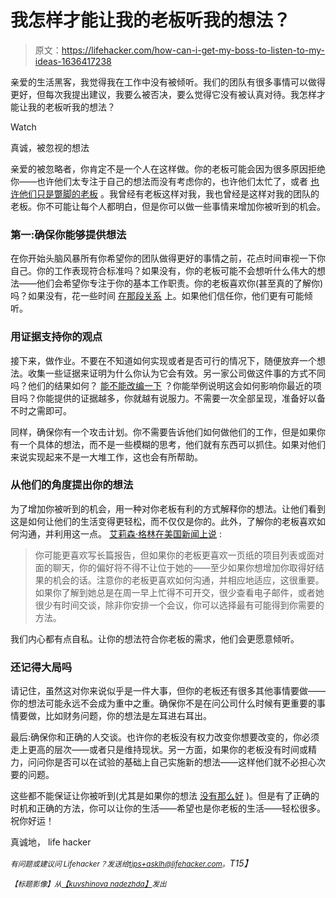 # 我怎样才能让我的老板听我的想法？

> 原文：<https://lifehacker.com/how-can-i-get-my-boss-to-listen-to-my-ideas-1636417238>

亲爱的生活黑客，我觉得我在工作中没有被倾听。我们的团队有很多事情可以做得更好，但每次我提出建议，我要么被否决，要么觉得它没有被认真对待。我怎样才能让我的老板听我的想法？

Watch

真诚，被忽视的想法

亲爱的被忽略者，你肯定不是一个人在这样做。你的老板可能会因为很多原因拒绝你——也许他们太专注于自己的想法而没有考虑你的，也许他们太忙了，或者 [也许他们只是蹩脚的老板](https://lifehacker.com/how-can-i-get-the-credit-i-deserve-when-my-boss-is-a-sp-5910027) 。我曾经有老板这样对我，我也曾经是这样对我的团队的老板。你不可能让每个人都明白，但是你可以做一些事情来增加你被听到的机会。

### 第一:确保你能够提供想法

在你开始头脑风暴所有你希望你的团队做得更好的事情之前，花点时间审视一下你自己。你的工作表现符合标准吗？如果没有，你的老板可能不会想听什么伟大的想法——他们会希望你专注于你的基本工作职责。你的老板喜欢你(甚至真的了解你)吗？如果没有，花一些时间 [在那段关系](https://lifehacker.com/top-10-ways-to-make-your-boss-love-you-1552997316) 上。如果他们信任你，他们更有可能倾听。

### 用证据支持你的观点

接下来，做作业。不要在不知道如何实现或者是否可行的情况下，随便放弃一个想法。收集一些证据来证明为什么你认为它会有效。另一家公司做这件事的方式不同吗？他们的结果如何？ [能不能改编一下](https://lifehacker.com/how-to-steal-a-coworkers-idea-and-sell-it-as-your-own-5951748) ？你能举例说明这会如何影响你最近的项目吗？你能提供的证据越多，你就越有说服力。不需要一次全部呈现，准备好以备不时之需即可。

同样，确保你有一个攻击计划。你不需要告诉他们如何做他们的工作，但是如果你有一个具体的想法，而不是一些模糊的思考，他们就有东西可以抓住。如果对他们来说实现起来不是一大堆工作，这也会有所帮助。

### 从他们的角度提出你的想法

为了增加你被听到的机会，用一种对你老板有利的方式解释你的想法。让他们看到这是如何让他们的生活变得更轻松，而不仅仅是你的。此外，了解你的老板喜欢如何沟通，并利用这一点。 [艾莉森·格林在美国新闻上说](http://money.usnews.com/money/blogs/outside-voices-careers/2013/08/19/how-to-talk-so-your-boss-will-listen) :

> 你可能更喜欢写长篇报告，但如果你的老板更喜欢一页纸的项目列表或面对面的聊天，你的偏好将不得不让位于她的——至少如果你想增加你取得好结果的机会的话。注意你的老板更喜欢如何沟通，并相应地适应，这很重要。如果你了解到她总是在周一早上忙得不可开交，很少查看电子邮件，或者她很少有时间交谈，除非你安排一个会议，你可以选择最有可能得到你需要的方法。

我们内心都有点自私。让你的想法符合你老板的需求，他们会更愿意倾听。

### 还记得大局吗

请记住，虽然这对你来说似乎是一件大事，但你的老板还有很多其他事情要做——你的想法可能永远不会成为重中之重。确保你不是在问公司什么时候有更重要的事情要做，比如财务问题，你的想法是左耳进右耳出。

最后:确保你和正确的人交谈。也许你的老板没有权力改变你想要改变的，你必须走上更高的层次——或者只是维持现状。另一方面，如果你的老板没有时间或精力，问问你是否可以在试验的基础上自己实施新的想法——这样他们就不必担心次要的问题。

这些都不能保证让你被听到(尤其是如果你的想法 [没有那么好](https://lifehacker.com/how-to-have-great-ideas-more-often-according-to-scienc-1476608430) )。但是有了正确的时机和正确的方法，你可以让你的生活——希望也是你老板的生活——轻松很多。祝你好运！

真诚地，
life hacker

*<small>有问题或建议问 Lifehacker？发送给</small>*[*<small>tips+asklh@lifehacker.com</small>*](mailto:tips+asklh@lifehacker.com)*<small>。</small>T15】*

<small>*【标题影像】从*</small>[<small>*【kuvshinova nadezhda】*</small>](http://www.shutterstock.com/pic.mhtml?id=162226307&src=id)<small>*发出*</small>